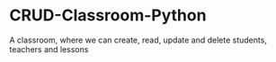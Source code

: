 # CRUD-Classroom-Python
A classroom, where we can create, read, update and delete students, teachers and lessons
